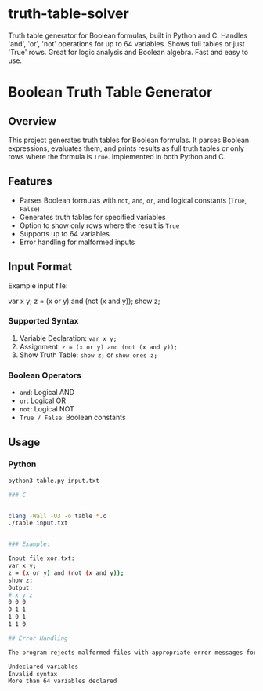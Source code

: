 # truth-table-solver
Truth table generator for Boolean formulas, built in Python and C. Handles 'and', 'or', 'not' operations for up to 64 variables. Shows full tables or just 'True' rows. Great for logic analysis and Boolean algebra. Fast and easy to use.


# Boolean Truth Table Generator

## Overview

This project generates truth tables for Boolean formulas. It parses Boolean expressions, evaluates them, and prints results as full truth tables or only rows where the formula is `True`. Implemented in both Python and C.

## Features

- Parses Boolean formulas with `not`, `and`, `or`, and logical constants (`True`, `False`)
- Generates truth tables for specified variables
- Option to show only rows where the result is `True`
- Supports up to 64 variables
- Error handling for malformed inputs

## Input Format

Example input file:

var x y;
z = (x or y) and (not (x and y));
show z;

### Supported Syntax

1. Variable Declaration: `var x y;`
2. Assignment: `z = (x or y) and (not (x and y));`
3. Show Truth Table: `show z;` or `show ones z;`

### Boolean Operators
- `and`: Logical AND
- `or`: Logical OR
- `not`: Logical NOT
- `True / False`: Boolean constants

## Usage

### Python
```bash
python3 table.py input.txt

### C


clang -Wall -O3 -o table *.c
./table input.txt


### Example:

Input file xor.txt:
var x y;
z = (x or y) and (not (x and y));
show z;
Output:
# x y z
0 0 0
0 1 1
1 0 1
1 1 0

## Error Handling

The program rejects malformed files with appropriate error messages for:

Undeclared variables
Invalid syntax
More than 64 variables declared